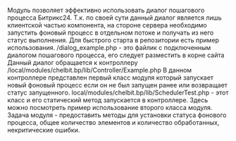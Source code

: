 Модуль позволяет эффективно использовать диалог пошагового процесса Битрикс24.
Т.к. по своей сути данный диалог является лишь клиентской частью компонента, на стороне сервера необходимо запустить фоновый процесс в отдельном потоке и получать из него статус выполнения.
Для быстрого старта в репозитории есть пример использования.
/dialog_example.php - это файлик с подключенным диалогом пошагового процесса, его следует разместить в корне сайта
Данный диалог обращается к контроллеру /local/modules/chelbit.bp/lib/Controller/Example.php
В данном контроллере представлен первый класс модуля который запускает новый фоновый процесс если он не был запущен ранее или возвращает статус запущенного.
local/modules/chelbit.bp/lib/SchedulerTest.php - этот класс и его статический метод запускается в контроллере. Здесь можно посмотреть пример использование второго класса модуля.
Задача модуля - предоставить методы для установки статуса фонового процесса, общее количество элементов и количество обработанных, некритические ошибки.
